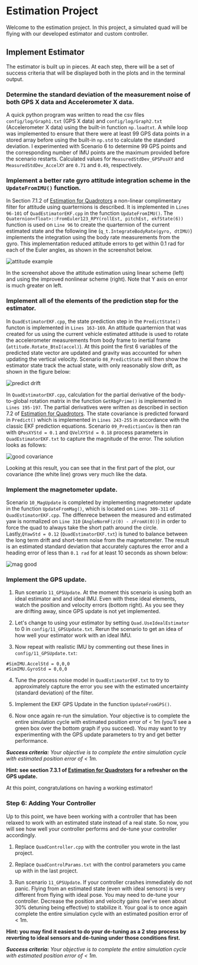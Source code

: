 # Estimation Project #

Welcome to the estimation project.  In this project, a simulated quad will be flying with our developed estimator and custom controller.

## Implement Estimator ##

The estimator is built up in pieces.  At each step, there will be a set of success criteria that will be displayed both in the plots and in the terminal output.

### Determine the standard deviation of the measurement noise of both GPS X data and Accelerometer X data. ###

A quick python program was written to read the csv files `config/log/Graph1.txt` (GPS X data) and `config/log/Graph2.txt` (Accelerometer X data) using the built-in function `np.loadtxt`. A while loop was implemented to ensure that there were at least 99 GPS data points in a stored array before using the built-in `np.std` to calculate the standard deviation. I experimented with Scenario 6 to determine 99 GPS points and the corresponding number of IMU points are the maximum provided before the scenario restarts. Calculated values for `MeasuredStdDev_GPSPosXY` and `MeasuredStdDev_AccelXY` are `0.71` and `0.49`, respectively. 

### Implement a better rate gyro attitude integration scheme in the `UpdateFromIMU()` function. ###

In Section 7.1.2 of [Estimation for Quadrotors](https://www.overleaf.com/read/vymfngphcccj) a non-linear complimentary filter for attitude using quarternions is described. It is implemented in `Lines 96-101` of `QuadEstimatorEKF.cpp` in the function `UpdateFromIMU()`. The `Quaternion<float>::FromEuler123_RPY(rollEst, pitchEst, ekfState(6))` function is used on `Line 96` to create the quarternion of the current estimated state and the following line (`q_t.IntegrateBodyRate(gyro, dtIMU)`) implements the integration using the body rate measurements from the gyro. This implementation reduced attitude errors to get within 0.1 rad for each of the Euler angles, as shown in the screenshot below.

![attitude example](images/attitude-screenshot.png)

In the screenshot above the attitude estimation using linear scheme (left) and using the improved nonlinear scheme (right). Note that Y axis on error is much greater on left.

### Implement all of the elements of the prediction step for the estimator. ###

In `QuadEstimatorEKF.cpp`, the state prediction step in the `PredictState()` functon is implemented in `Lines 163-169`. An attitude quarternion that was created for us using the current vehicle estimated attitude is used to rotate the accelerometer measurements from body frame to inertial frame (`attitude.Rotate_BtoI(accel)`). At this point the first 6 variables of the predicted state vector are updated and gravity was accounted for when updating the vertical velocity. Scenario `08_PredictState` will then show the estimator state track the actual state, with only reasonably slow drift, as shown in the figure below:

![predict drift](images/predict-slow-drift.png)

In `QuadEstimatorEKF.cpp`, calculation for the partial derivative of the body-to-global rotation matrix in the function `GetRbgPrime()` is implemented in `Lines 195-197`. The partial derivatives were written as described in section 7.2 of [Estimation for Quadrotors](https://www.overleaf.com/read/vymfngphcccj). The state covariance is predicted forward in `Predict()` which is implemented in `Lines 243-255` in accordance with the classic EKF prediction equations. Scenario `09_PredictionCov` is then ran with `QPosXYStd = 0.1` and `QVelXYStd = 0.18` process parameters in `QuadEstimatorEKF.txt` to capture the magnitude of the error. The solution looks as follows:

![good covariance](images/predict-good-cov.png)

Looking at this result, you can see that in the first part of the plot, our covariance (the white line) grows very much like the data.

### Implement the magnetometer update. ###

Scenario `10_MagUpdate` is completed by implementing magnetometer update in the function `UpdateFromMag()`, which is located  on `Lines 309-311` of `QuadEstimatorEKF.cpp`. The diffenrece between the measured and estimated yaw is normalized on `Line 310` (`AngleNormF(z(0) - zFromX(0))`) in order to force the quad to always take the short path around the circle.  Lastly,`QYawStd = 0.12` (`QuadEstimatorEKF.txt`) is tuned to balance between the long term drift and short-term noise from the magnetometer. The result is an estimated standard deviation that accurately captures the error and a heading error of less than `0.1 rad` for at least 10 seconds as shown below:

![mag good](images/mag-good-solution.png)

### Implement the GPS update. ###

1. Run scenario `11_GPSUpdate`.  At the moment this scenario is using both an ideal estimator and and ideal IMU.  Even with these ideal elements, watch the position and velocity errors (bottom right). As you see they are drifting away, since GPS update is not yet implemented.

2. Let's change to using your estimator by setting `Quad.UseIdealEstimator` to 0 in `config/11_GPSUpdate.txt`.  Rerun the scenario to get an idea of how well your estimator work with an ideal IMU.

3. Now repeat with realistic IMU by commenting out these lines in `config/11_GPSUpdate.txt`:
```
#SimIMU.AccelStd = 0,0,0
#SimIMU.GyroStd = 0,0,0
```

4. Tune the process noise model in `QuadEstimatorEKF.txt` to try to approximately capture the error you see with the estimated uncertainty (standard deviation) of the filter.

5. Implement the EKF GPS Update in the function `UpdateFromGPS()`.

6. Now once again re-run the simulation.  Your objective is to complete the entire simulation cycle with estimated position error of < 1m (you’ll see a green box over the bottom graph if you succeed).  You may want to try experimenting with the GPS update parameters to try and get better performance.

***Success criteria:*** *Your objective is to complete the entire simulation cycle with estimated position error of < 1m.*

**Hint: see section 7.3.1 of [Estimation for Quadrotors](https://www.overleaf.com/read/vymfngphcccj) for a refresher on the GPS update.**

At this point, congratulations on having a working estimator!

### Step 6: Adding Your Controller ###

Up to this point, we have been working with a controller that has been relaxed to work with an estimated state instead of a real state.  So now, you will see how well your controller performs and de-tune your controller accordingly.

1. Replace `QuadController.cpp` with the controller you wrote in the last project.

2. Replace `QuadControlParams.txt` with the control parameters you came up with in the last project.

3. Run scenario `11_GPSUpdate`. If your controller crashes immediately do not panic. Flying from an estimated state (even with ideal sensors) is very different from flying with ideal pose. You may need to de-tune your controller. Decrease the position and velocity gains (we’ve seen about 30% detuning being effective) to stabilize it.  Your goal is to once again complete the entire simulation cycle with an estimated position error of < 1m.

**Hint: you may find it easiest to do your de-tuning as a 2 step process by reverting to ideal sensors and de-tuning under those conditions first.**

***Success criteria:*** *Your objective is to complete the entire simulation cycle with estimated position error of < 1m.*
